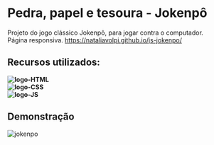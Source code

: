 # Pedra, papel e tesoura - Jokenpô

Projeto do jogo clássico Jokenpô, para jogar contra o computador. <br>
Página responsiva. https://nataliavolpi.github.io/js-jokenpo/

## Recursos utilizados:
**<image src="https://img.shields.io/badge/HTML5-E34F26?style=for-the-badge&logo=html5&logoColor=white" alt="logo-HTML">** <br>
**<image src="https://img.shields.io/badge/CSS3-1572B6?style=for-the-badge&logo=css3&logoColor=white" alt="logo-CSS">** <br>
**<image src="https://img.shields.io/badge/JavaScript-F7DF1E?style=for-the-badge&logo=javascript&logoColor=black" alt="logo-JS">** <br>


## Demonstração
![jokenpo](./images/demo.gif)
